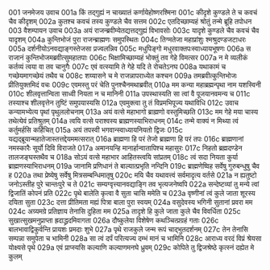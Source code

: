 001	जनमेजय उवाच
001a	किं तद्गुह्यं न चाख्यातं कर्णायेहोष्णरश्मिना
001c	कीदृशे कुण्डले ते च कवचं चैव कीदृशम्
002a	कुतश्च कवचं तस्य कुण्डले चैव सत्तम
002c	एतदिच्छाम्यहं श्रोतुं तन्मे ब्रूहि तपोधन
003	वैशम्पायन उवाच
003a	अयं राजन्ब्रवीम्येतद्यत्तद्गुह्यं विभावसोः
003c	यादृशे कुण्डले चैव कवचं चैव यादृशम्
004a	कुन्तिभोजं पुरा राजन्ब्राह्मणः समुपस्थितः
004c	तिग्मतेजा महाप्रांशुः श्मश्रुदण्डजटाधरः
005a	दर्शनीयोऽनवद्याङ्गस्तेजसा प्रज्वलन्निव
005c	मधुपिङ्गो मधुरवाक्तपःस्वाध्यायभूषणः
006a	स राजानं कुन्तिभोजमब्रवीत्सुमहातपाः
006c	भिक्षामिच्छाम्यहं भोक्तुं तव गेहे विमत्सर
007a	न मे व्यलीकं कर्तव्यं त्वया वा तव चानुगैः
007c	एवं वत्स्यामि ते गेहे यदि ते रोचतेऽनघ
008a	यथाकामं च गच्छेयमागच्छेयं तथैव च
008c	शय्यासने च मे राजन्नापराध्येत कश्चन
009a	तमब्रवीत्कुन्तिभोजः प्रीतियुक्तमिदं वचः
009c	एवमस्तु परं चेति पुनश्चैनमथाब्रवीत्
010a	मम कन्या महाब्रह्मन्पृथा नाम यशस्विनी
010c	शीलवृत्तान्विता साध्वी नियता न च मानिनी
011a	उपस्थास्यति सा त्वां वै पूजयानवमन्य च
011c	तस्याश्च शीलवृत्तेन तुष्टिं समुपयास्यसि
012a	एवमुक्त्वा तु तं विप्रमभिपूज्य यथाविधि
012c	उवाच कन्यामभ्येत्य पृथां पृथुललोचनाम्
013a	अयं वत्से महाभागो ब्राह्मणो वस्तुमिच्छति
013c	मम गेहे मया चास्य तथेत्येवं प्रतिश्रुतम्
014a	त्वयि वत्से पराश्वस्य ब्राह्मणस्याभिराधनम्
014c	तन्मे वाक्यं न मिथ्या त्वं कर्तुमर्हसि कर्हिचित्
015a	अयं तपस्वी भगवान्स्वाध्यायनियतो द्विजः
015c	यद्यद्ब्रूयान्महातेजास्तत्तद्देयममत्सरात्
016a	ब्राह्मणा हि परं तेजो ब्राह्मणा हि परं तपः
016c	ब्राह्मणानां नमस्कारैः सूर्यो दिवि विराजते
017a	अमानयन्हि मानार्हान्वातापिश्च महासुरः
017c	निहतो ब्रह्मदण्डेन तालजङ्घस्तथैव च
018a	सोऽयं वत्से महाभार आहितस्त्वयि सांप्रतम्
018c	त्वं सदा नियता कुर्या ब्राह्मणस्याभिराधनम्
019a	जानामि प्रणिधानं ते बाल्यात्प्रभृति नन्दिनि
019c	ब्राह्मणेष्विह सर्वेषु गुरुबन्धुषु चैव ह
020a	तथा प्रेष्येषु सर्वेषु मित्रसम्बन्धिमातृषु
020c	मयि चैव यथावत्त्वं सर्वमादृत्य वर्तसे
021a	न ह्यतुष्टो जनोऽस्तीह पुरे चान्तःपुरे च ते
021c	सम्यग्वृत्त्यानवद्याङ्गि तव भृत्यजनेष्वपि
022a	सन्देष्टव्यां तु मन्ये त्वां द्विजातिं कोपनं प्रति
022c	पृथे बालेति कृत्वा वै सुता चासि ममेति च
023a	वृष्णीनां त्वं कुले जाता शूरस्य दयिता सुता
023c	दत्ता प्रीतिमता मह्यं पित्रा बाला पुरा स्वयम्
024a	वसुदेवस्य भगिनी सुतानां प्रवरा मम
024c	अग्र्यमग्रे प्रतिज्ञाय तेनासि दुहिता मम
025a	तादृशे हि कुले जाता कुले चैव विवर्धिता
025c	सुखात्सुखमनुप्राप्ता ह्रदाद्ध्रदमिवागता
026a	दौष्कुलेया विशेषेण कथञ्चित्प्रग्रहं गताः
026c	बालभावाद्विकुर्वन्ति प्रायशः प्रमदाः शुभे
027a	पृथे राजकुले जन्म रूपं चाद्भुतदर्शनम्
027c	तेन तेनासि सम्पन्ना समुपेता च भामिनी
028a	सा त्वं दर्पं परित्यज्य दम्भं मानं च भामिनि
028c	आराध्य वरदं विप्रं श्रेयसा योक्ष्यसे पृथे
029a	एवं प्राप्स्यसि कल्याणि कल्याणमनघे ध्रुवम्
029c	कोपिते तु द्विजश्रेष्ठे कृत्स्नं दह्येत मे कुलम्
